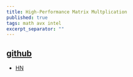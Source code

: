 ```yaml
---
title: High-Performance Matrix Multplication
published: true
tags: math avx intel
excerpt_separator: ""
---
```

## [github](https://gist.github.com/nadavrot/5b35d44e8ba3dd718e595e40184d03f0#high-performance-matrix-multiplication)
- [HN](https://news.ycombinator.com/item?id=17164737)
